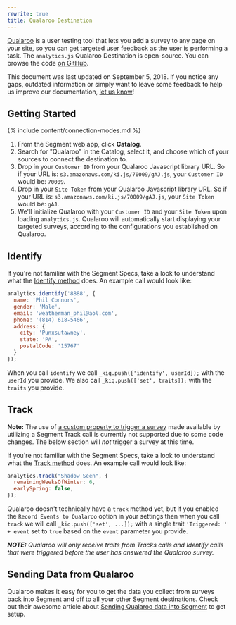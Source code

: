 ```yaml
---
rewrite: true
title: Qualaroo Destination
---
```


[Qualaroo](https://qualaroo.com/home) is a user testing tool that lets you add a survey to any page on your site, so you can get targeted user feedback as the user is performing a task. The `analytics.js` Qualaroo Destination is open-source. You can browse the code [on GitHub](https://github.com/segment-integrations/analytics.js-integration-qualaroo).

This document was last updated on September 5, 2018. If you notice any gaps, outdated information or simply want to leave some feedback to help us improve our documentation, [let us know](https://segment.com/help/contact)!

## Getting Started

{% include content/connection-modes.md %}

1. From the Segment web app, click **Catalog**.
2. Search for "Qualaroo" in the Catalog, select it, and choose which of your sources to connect the destination to.
3. Drop in your `Customer ID` from your Qualaroo Javascript library URL. So if your URL is: `s3.amazonaws.com/ki.js/70009/gAJ.js`, your `Customer ID` would be: `70009`.
4. Drop in your `Site Token` from your Qualaroo Javascript library URL. So if your URL is: `s3.amazonaws.com/ki.js/70009/gAJ.js`, your `Site Token` would be: `gAJ`.
5. We'll initialize Qualaroo with your `Customer ID` and your `Site Token` upon loading `analytics.js`. Qualaroo will automatically start displaying your targeted surveys, according to the configurations you established on Qualaroo.

## Identify

If you're not familiar with the Segment Specs, take a look to understand what the [Identify method](https://segment.com/docs/connections/spec/identify/) does. An example call would look like:

```javascript
analytics.identify('8888', {
  name: 'Phil Connors',
  gender: 'Male',
  email: 'weatherman_phil@aol.com',
  phone: '(814) 618-5466',
  address: {
    city: 'Punxsutawney',
    state: 'PA',
    postalCode: '15767'
  }
});
```

When you call `identify` we call `_kiq.push(['identify', userId]);` with the `userId` you provide. We also call `_kiq.push(['set', traits]);` with the `traits` you provide.


## Track

**Note:** The use of [a custom property to trigger a survey](https://help.qualaroo.com/hc/en-us/articles/201441516) made available by utilizing a Segment Track call is currently not supported due to some code changes. The below section will *not* trigger a survey at this time.

If you're not familiar with the Segment Specs, take a look to understand what the [Track method](https://segment.com/docs/connections/spec/track/) does. An example call would look like:

```javascript
analytics.track("Shadow Seen", {
  remainingWeeksOfWinter: 6,
  earlySpring: false,
});
```

Qualaroo doesn't technically have a `track` method yet, but if you enabled the `Record Events to Qualaroo` option in your settings then when you call `track` we will call `_kiq.push(['set', ...]);` with a single trait `'Triggered: ' + event` set to `true` based on the `event` parameter you provide.

_**NOTE:** Qualaroo will only receive traits from Tracks calls and Identify calls that were triggered before the user has answered the Qualaroo survey._

## Sending Data from Qualaroo

Qualaroo makes it easy for you to get the data you collect from surveys back into Segment and off to all your other Segment destinations. Check out their awesome article about [Sending Qualaroo data into Segment](http://help.qualaroo.com/hc/en-us/articles/205436425) to get setup.
